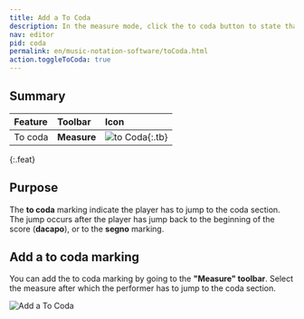 ```yaml
---
title: Add a To Coda
description: In the measure mode, click the to coda button to state that the performer should jump to the coda section after the selected measure
nav: editor
pid: coda
permalink: en/music-notation-software/toCoda.html
action.toggleToCoda: true
---
```


## Summary

| Feature | Toolbar | Icon |
|:--------|:--------|:-----|
| To coda | **Measure** | ![to Coda](https://prod.flat-cdn.com/img/icons/editorActions/toCoda.svg){:.tb} |
{:.feat}

## Purpose

The **to coda** marking indicate the player has to jump to the coda section. The jump occurs after the player has jump back to the beginning of the score (**dacapo**), or to the **segno** marking. 

## Add a to coda marking

You can add the to coda marking by going to the **"Measure" toolbar**. Select the measure after which the performer has to jump to the coda section. 

![Add a To Coda](/help/assets/img/editor/toCoda-toolbar.png)
